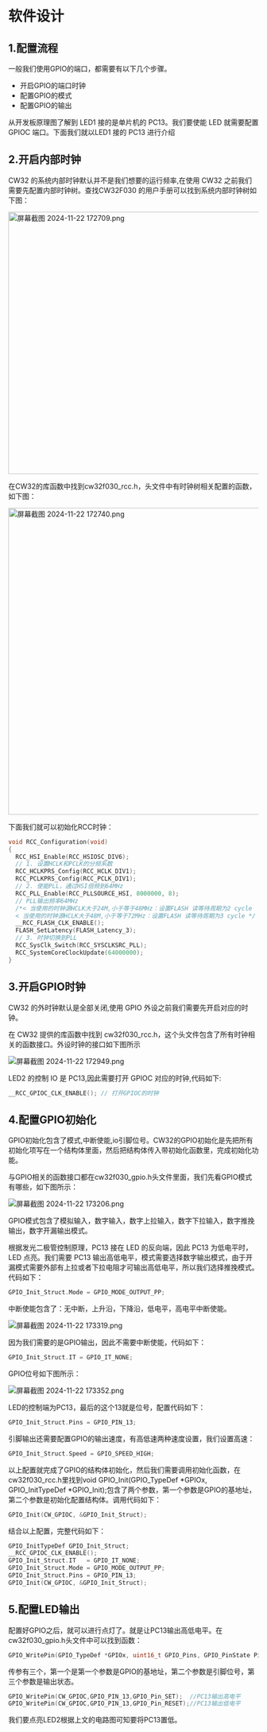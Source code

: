 # 软件设计

## 1.配置流程

一般我们使用GPIO的端口，都需要有以下几个步骤。

- 开启GPIO的端口时钟
- 配置GPIO的模式
- 配置GPIO的输出

从开发板原理图了解到 LED1 接的是单片机的 PC13。我们要使能 LED 就需要配置 GPIOC 端口。下面我们就以LED1 接的 PC13 进行介绍

## 2.开启内部时钟

CW32 的系统内部时钟默认并不是我们想要的运行频率,在使用 CW32 之前我们需要先配置内部时钟树。查找CW32F030 的用户手册可以找到系统内部时钟树如下图：

<img src="https://raw.githubusercontent.com/hazy1k/My-drawing-bed/main/2024/11/22-17-27-13-屏幕截图%202024-11-22%20172709.png" title="" alt="屏幕截图 2024-11-22 172709.png" width="528">

在CW32的库函数中找到cw32f030_rcc.h，头文件中有时钟树相关配置的函数，如下图：

<img src="https://raw.githubusercontent.com/hazy1k/My-drawing-bed/main/2024/11/22-17-27-46-屏幕截图%202024-11-22%20172740.png" title="" alt="屏幕截图 2024-11-22 172740.png" width="618">

下面我们就可以初始化RCC时钟：

```c
void RCC_Configuration(void)
{
  RCC_HSI_Enable(RCC_HSIOSC_DIV6);
  // 1. 设置HCLK和PCLK的分频系数
  RCC_HCLKPRS_Config(RCC_HCLK_DIV1);
  RCC_PCLKPRS_Config(RCC_PCLK_DIV1);
  // 2. 使能PLL，通过HSI倍频到64MHz
  RCC_PLL_Enable(RCC_PLLSOURCE_HSI, 8000000, 8);
  // PLL输出频率64MHz
  /*< 当使用的时钟源HCLK大于24M,小于等于48MHz：设置FLASH 读等待周期为2 cycle
  < 当使用的时钟源HCLK大于48M,小于等于72MHz：设置FLASH 读等待周期为3 cycle */
  __RCC_FLASH_CLK_ENABLE();
  FLASH_SetLatency(FLASH_Latency_3);
  // 3. 时钟切换到PLL
  RCC_SysClk_Switch(RCC_SYSCLKSRC_PLL);
  RCC_SystemCoreClockUpdate(64000000);
}
```

## 3.开启GPIO时钟

CW32 的外时钟默认是全部关闭,使用 GPIO 外设之前我们需要先开启对应的时钟。

在 CW32 提供的库函数中找到 cw32f030_rcc.h，这个头文件包含了所有时钟相关的函数接口。外设时钟的接口如下图所示

![屏幕截图 2024-11-22 172949.png](https://raw.githubusercontent.com/hazy1k/My-drawing-bed/main/2024/11/22-17-29-53-屏幕截图%202024-11-22%20172949.png)

LED2 的控制 IO 是 PC13,因此需要打开 GPIOC 对应的时钟,代码如下:

```c
__RCC_GPIOC_CLK_ENABLE(); // 打开GPIOC的时钟
```

## 4.配置GPIO初始化

GPIO初始化包含了模式,中断使能,io引脚位号。CW32的GPIO初始化是先把所有初始化项写在一个结构体里面，然后把结构体传入带初始化函数里，完成初始化功能。

与GPIO相关的函数接口都在cw32f030_gpio.h头文件里面，我们先看GPIO模式有哪些，如下图所示：

![屏幕截图 2024-11-22 173206.png](https://raw.githubusercontent.com/hazy1k/My-drawing-bed/main/2024/11/22-17-32-10-屏幕截图%202024-11-22%20173206.png)

GPIO模式包含了模拟输入，数字输入，数字上拉输入，数字下拉输入，数字推挽输出，数字开漏输出模式。

根据发光二极管控制原理，PC13 接在 LED 的反向端，因此 PC13 为低电平时，LED 点亮。我们需要 PC13 输出高低电平，模式需要选择数字输出模式，由于开漏模式需要外部有上拉或者下拉电阻才可输出高低电平，所以我们选择推挽模式。代码如下：

```c
GPIO_Init_Struct.Mode = GPIO_MODE_OUTPUT_PP;
```

中断使能包含了：无中断，上升沿，下降沿，低电平，高电平中断使能。

![屏幕截图 2024-11-22 173319.png](https://raw.githubusercontent.com/hazy1k/My-drawing-bed/main/2024/11/22-17-33-22-屏幕截图%202024-11-22%20173319.png)

因为我们需要的是GPIO输出，因此不需要中断使能，代码如下：

```c
GPIO_Init_Struct.IT = GPIO_IT_NONE;
```

GPIO位号如下图所示：

![屏幕截图 2024-11-22 173352.png](https://raw.githubusercontent.com/hazy1k/My-drawing-bed/main/2024/11/22-17-34-04-屏幕截图%202024-11-22%20173352.png)

LED的控制端为PC13，最后的这个13就是位号，配置代码如下：

```c
GPIO_Init_Struct.Pins = GPIO_PIN_13;
```

引脚输出还需要配置GPIO的输出速度，有高低速两种速度设置，我们设置高速：

```c
GPIO_Init_Struct.Speed = GPIO_SPEED_HIGH;
```

以上配置就完成了GPIO的结构体初始化，然后我们需要调用初始化函数，在cw32f030_rcc.h里找到void GPIO_Init(GPIO_TypeDef *GPIOx, GPIO_InitTypeDef *GPIO_Init);包含了两个参数，第一个参数是GPIO的基地址，第二个参数是初始化配置结构体。调用代码如下：

```c
GPIO_Init(CW_GPIOC, &GPIO_Init_Struct);
```

结合以上配置，完整代码如下：

```c
GPIO_InitTypeDef GPIO_Init_Struct;
__RCC_GPIOC_CLK_ENABLE();
GPIO_Init_Struct.IT   = GPIO_IT_NONE;
GPIO_Init_Struct.Mode = GPIO_MODE_OUTPUT_PP;
GPIO_Init_Struct.Pins = GPIO_PIN_13;
GPIO_Init(CW_GPIOC, &GPIO_Init_Struct);
```

## 5.配置LED输出

配置好GPIO之后，就可以进行点灯了。就是让PC13输出高低电平。在cw32f030_gpio.h头文件中可以找到函数：

```c
GPIO_WritePin(GPIO_TypeDef *GPIOx, uint16_t GPIO_Pins, GPIO_PinState PinState);
```

传参有三个，第一个是第一个参数是GPIO的基地址，第二个参数是引脚位号，第三个参数是输出状态。

```c
GPIO_WritePin(CW_GPIOC,GPIO_PIN_13,GPIO_Pin_SET);  //PC13输出高电平
GPIO_WritePin(CW_GPIOC,GPIO_PIN_13,GPIO_Pin_RESET);//PC13输出低电平
```

我们要点亮LED2根据上文的电路图可知要将PC13置低。
